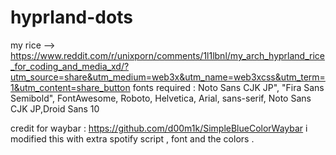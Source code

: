 # hyprland-dots
my rice --> https://www.reddit.com/r/unixporn/comments/1l1lbnl/my_arch_hyprland_rice_for_coding_and_media_xd/?utm_source=share&utm_medium=web3x&utm_name=web3xcss&utm_term=1&utm_content=share_button
fonts required : 
Noto Sans CJK JP", "Fira Sans Semibold", FontAwesome, Roboto, Helvetica, Arial, sans-serif, Noto Sans CJK JP,Droid Sans 10


credit for waybar : https://github.com/d00m1k/SimpleBlueColorWaybar
i modified this with extra spotify script , font and the colors . 

